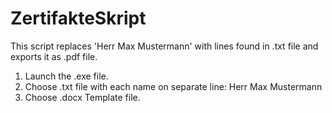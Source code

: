 # ZertifakteSkript

This script replaces 'Herr Max Mustermann' with lines found in .txt file and exports it as .pdf file.
1. Launch the .exe file.
2. Choose .txt file with each name on separate line: Herr Max Mustermann
3. Choose .docx Template file.
